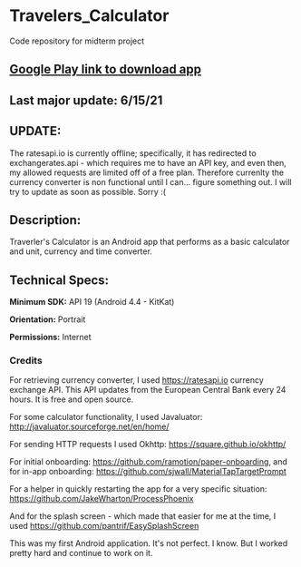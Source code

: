 # Travelers_Calculator
Code repository for midterm project

## [Google Play link to download app](https://play.google.com/store/apps/details?id=com.tc.me&pli=1)

## Last major update: 6/15/21
## UPDATE: 
The ratesapi.io is currently offline; specifically, it has redirected to exchangerates.api - which requires me to have an API key, and even then, my allowed requests are limited off of a free plan. 
Therefore currenlty the currency converter is non functional until I can... figure something out. I will try to update as soon as possible. Sorry :(

## Description:

Traverler's Calculator is an Android app that performs as a basic calculator and unit, currency and time converter.

## Technical Specs:

**Minimum SDK:** API 19 (Android 4.4 - KitKat)

**Orientation:** Portrait

**Permissions:** Internet

### Credits
For retrieving currency converter, I used  https://ratesapi.io currency exchange API. This API updates from the European Central Bank every 24 hours. It is free and open source.

For some calculator functionality, I used Javaluator: http://javaluator.sourceforge.net/en/home/

For sending HTTP requests I used Okhttp: https://square.github.io/okhttp/

For initial onboarding: https://github.com/ramotion/paper-onboarding, and for in-app onboarding: https://github.com/sjwall/MaterialTapTargetPrompt

For a helper in quickly restarting the app for a very specific situation: https://github.com/JakeWharton/ProcessPhoenix

And for the splash screen - which made that easier for me at the time, I used https://github.com/pantrif/EasySplashScreen
 

This was my first Android application. It's not perfect. I know. But I worked pretty hard and continue to work on it. 
